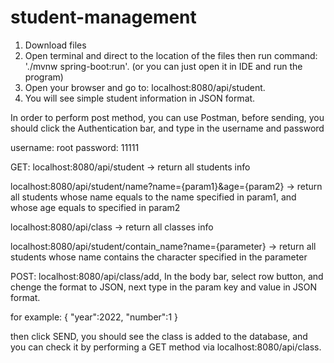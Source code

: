 # student-management
1. Download files
2. Open terminal and direct to the location of the files then run command: './mvnw spring-boot:run'. (or you can just open it in IDE and run the program)
3. Open your browser and go to: localhost:8080/api/student.
4. You will see simple student information in JSON format.

In order to perform post method, you can use Postman, 
before sending, you should click the Authentication bar,
and type in the username and password

 username: root
 password: 11111

GET:
localhost:8080/api/student -> return all students info

localhost:8080/api/student/name?name={param1}&age={param2} -> return all students whose name equals to the name specified in param1, and whose age equals to specified in param2

localhost:8080/api/class   -> return all classes info

localhost:8080/api/student/contain_name?name={parameter} -> return all students whose name contains the character specified in the parameter
          

POST:
localhost:8080/api/class/add, 
In the body bar, select row button, and chenge the format to JSON, next type in  the param key and value in JSON format.

for example:
{
  "year":2022,
  "number":1
}

then click SEND, you should see the class is added to the database, and you can check it by performing a GET method via localhost:8080/api/class.
